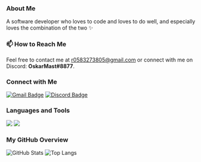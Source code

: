 

### About Me
A software developer who loves to code and loves to do well, and especially loves the combination of the two ✨


### 📫 How to Reach Me
Feel free to contact me at [r0583273805@gmail.com](mailto:r0583273805@gmail.com) or connect with me on Discord: **OskarMast#8877**.

### Connect with Me
[![Gmail Badge](https://img.shields.io/badge/-r0583273805@gmail.com-D14836?style=flat&logo=Gmail&logoColor=white)](mailto:r0583273805@gmail.com)
[![Discord Badge](https://img.shields.io/badge/-OskarMast%238877-7289DA?style=flat&logo=discord&logoColor=white)](https://discord.com/)

### Languages and Tools
<!-- Add your icons here -->
<p align="left"> 
    <!-- Icons for different tools -->
    <img src="https://img.shields.io/badge/Code-C%23-007ACC?style=flat&logo=csharp&logoColor=white"/>
    <img src="https://img.shields.io/badge/React-61DAFB?style=flat&logo=react&logoColor=white"/>
    <!-- Add more icons similarly -->
</p>

### My GitHub Overview
![GitHub Stats](https://github-readme-stats.vercel.app/api?username=rachelyWinter&show_icons=true&theme=radical)
![Top Langs](https://github-readme-stats.vercel.app/api/top-langs/?username=rachelyWinter&layout=compact&theme=radical)

